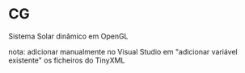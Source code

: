 # CG

Sistema Solar dinâmico em OpenGL



nota:
adicionar manualmente no Visual Studio em "adicionar variável existente" os ficheiros do TinyXML

